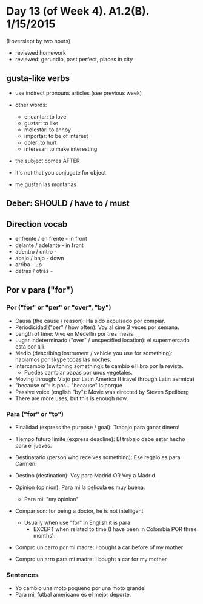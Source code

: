 Day 13 (of Week 4). A1.2(B). 1/15/2015
==========================

(I overslept by two hours)
- reviewed homework
- reviewed: gerundio, past perfect, places in city

## gusta-like verbs

  - use indirect pronouns articles (see previous week)

  - other words:
    - encantar: to love
    - gustar: to like
    - molestar: to annoy
    - importar: to be of interest
    - doler: to hurt
    - interesar: to make interesting
    

  - the subject comes AFTER
  - it's not that you conjugate for object

  - me gustan las montanas

## Deber: SHOULD / have to / must


## Direction vocab

- enfrente / en frente - in front
- delante / adelante - in front
- adentro / dntro -
- abajo / bajo - down
- arriba - up
- detras / otras -

## Por v para ("for")

### Por ("for" or "per" or "over", "by")

- Causa (the cause / reason): Ha sido expulsado por compiar. 
- Periodicidad ("per" / how often): Voy al cine 3 veces por semana.
- Length of time: Vivo en Medellin por tres mesis
- Lugar indeterminado ("over" / unspecified location): el supermercado esta por alli.
- Medio (describing instrument / vehicle you use for something): hablamos por skype todas las noches.
- Intercambio (switching something): te cambio el libro por la revista.
  - Puedes cambiar papas por unos vegetales.
- Moving through: Viajo por Latin America (I travel through Latin aermica)
- "because of": is por... "because" is porque
- Passive voice (english "by"): Movie was directed by Steven Speilberg
- There are more uses, but this is enough now.

### Para ("for" or "to")

- Finalidad (express the purpose / goal): Trabajo para ganar dinero!
- Tiempo futuro limite (express deadline): El trabajo debe estar hecho para el jueves.
- Destinatario (person who receives something): Ese regalo es para Carmen.
- Destino (destination): Voy para Madrid OR Voy a Madrid.
- Opinion (opinion): Para mi la pelicula es muy buena.
  - Para mi: "my opinion"
- Comparison: for being a doctor, he is not intelligent

  - Usually when use "for" in English it is para
    - EXCEPT when related to time (I have been in Colombia POR three months).

- Compro un carro por mi madre: I bought a car before of my mother
- Compro un arro para mi madre: I bought a car for my mother

### Sentences

  - Yo cambio una moto poqueno por una moto grande!
  - Para mi, futbal americano es el mejor deporte.
